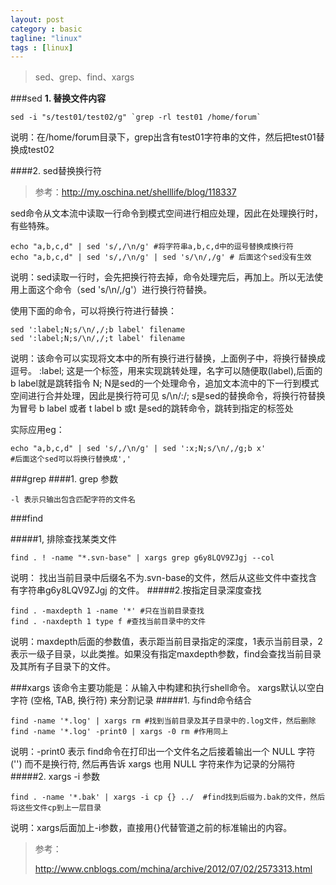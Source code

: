 ```yaml
---
layout: post
category : basic
tagline: "linux"
tags : [linux]
---
```

> sed、grep、find、xargs

###sed
**1. 替换文件内容**
```
sed -i "s/test01/test02/g" `grep -rl test01 /home/forum`
```
说明：在/home/forum目录下，grep出含有test01字符串的文件，然后把test01替换成test02

####2. sed替换换行符
>参考：http://my.oschina.net/shelllife/blog/118337

sed命令从文本流中读取一行命令到模式空间进行相应处理，因此在处理换行时，有些特殊。
```
echo "a,b,c,d" | sed 's/,/\n/g' #将字符串a,b,c,d中的逗号替换成换行符
echo "a,b,c,d" | sed 's/,/\n/g' | sed 's/\n/,/g' # 后面这个sed没有生效
```
说明：sed读取一行时，会先把换行符去掉，命令处理完后，再加上。所以无法使用上面这个命令（sed 's/\n/,/g'）进行换行符替换。

使用下面的命令，可以将换行符进行替换：
```
sed ':label;N;s/\n/,/;b label' filename
sed ':label;N;s/\n/,/;t label' filename
```
说明：该命令可以实现将文本中的所有换行进行替换，上面例子中，将换行替换成逗号。
 :label;  这是一个标签，用来实现跳转处理，名字可以随便取(label),后面的b label就是跳转指令
 N;   N是sed的一个处理命令，追加文本流中的下一行到模式空间进行合并处理，因此是换行符可见
 s/\n/:/;    s是sed的替换命令，将换行符替换为冒号
 b label  或者 t label    b 或t 是sed的跳转命令，跳转到指定的标签处

 实际应用eg：
```
echo "a,b,c,d" | sed 's/,/\n/g' | sed ':x;N;s/\n/,/g;b x' 
#后面这个sed可以将换行替换成','
```

###grep
####1. grep 参数
```
-l 表示只输出包含匹配字符的文件名
```

###find

#####1, 排除查找某类文件
```
find . ! -name "*.svn-base" | xargs grep g6y8LQV9ZJgj --col
```
说明： 找出当前目录中后缀名不为.svn-base的文件，然后从这些文件中查找含有字符串g6y8LQV9ZJgj 的文件。
#####2.按指定目录深度查找
```
find . -maxdepth 1 -name '*' #只在当前目录查找
find . -naxdepth 1 type f #查找当前目录中的文件
```
说明：maxdepth后面的参数值，表示距当前目录指定的深度，1表示当前目录，2表示一级子目录，以此类推。如果没有指定maxdepth参数，find会查找当前目录及其所有子目录下的文件。


###xargs
该命令主要功能是：从输入中构建和执行shell命令。
xargs默认以空白字符 (空格, TAB, 换行符) 来分割记录
#####1. 与find命令结合
```
find -name '*.log' | xargs rm #找到当前目录及其子目录中的.log文件，然后删除
find -name '*.log' -print0 | xargs -0 rm #作用同上
```
说明：-print0 表示 find命令在打印出一个文件名之后接着输出一个 NULL 字符 ('') 而不是换行符, 然后再告诉 xargs 也用 NULL 字符来作为记录的分隔符
#####2. xargs -i 参数
```
find . -name '*.bak' | xargs -i cp {} ../  #find找到后缀为.bak的文件，然后将这些文件cp到上一层目录
```
说明：xargs后面加上-i参数，直接用{}代替管道之前的标准输出的内容。

> 参考：
> 
> http://www.cnblogs.com/mchina/archive/2012/07/02/2573313.html

